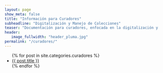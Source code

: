 ```yaml
---
layout: page
show_meta: false
title: "Información para Curadores"
subheadline: "Digitalización y Manejo de Colecciones"
teaser: "Documentación para curadores, enfocada en la digitalización y manejo de datos de colecciones biológicas."
header:
   image_fullwidth: "header_pluma.jpg"
permalink: "/curadores/"
---
```

<ul>
    {% for post in site.categories.curadores %}
    <li><a href="{{ site.url }}{{ site.baseurl }}{{ post.url }}">{{ post.title }}</a></li>
    {% endfor %}
</ul>
